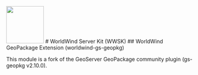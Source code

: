 <img src="https://worldwind.arc.nasa.gov/css/images/nasa-logo.svg" height="100"/> 
# WorldWind Server Kit (WWSK)
## WorldWind GeoPackage Extension (worldwind-gs-geopkg)

This module is a fork of the GeoServer GeoPackage community plugin (gs-geopkg v2.10.0).